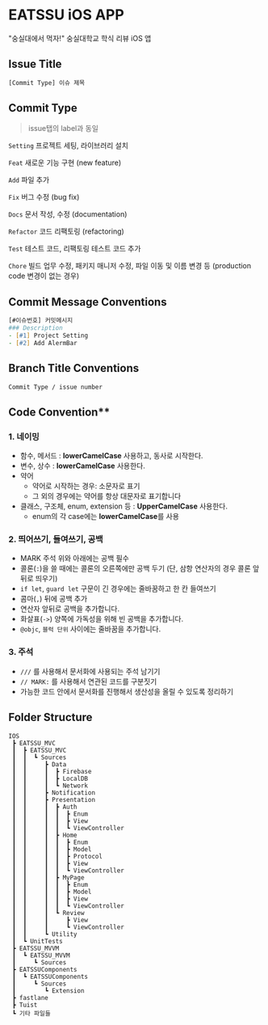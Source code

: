# EATSSU iOS APP

"숭실대에서 먹자!" 숭실대학교 학식 리뷰 iOS 앱

## Issue Title

``` zsh
[Commit Type] 이슈 제목
```

## Commit Type

> issue탭의 label과 동일

`Setting` 프로젝트 세팅, 라이브러리 설치

`Feat` 새로운 기능 구현 (new feature)

`Add` 파일 추가

`Fix` 버그 수정 (bug fix)

`Docs` 문서 작성, 수정 (documentation)

`Refactor` 코드 리팩토링 (refactoring)

`Test` 테스트 코드, 리팩토링 테스트 코드 추가

`Chore` 빌드 업무 수정, 패키지 매니저 수정, 파일 이동 및 이름 변경 등 (production code 변경이 없는 경우)

## Commit Message Conventions

``` zsh
[#이슈번호] 커밋메시지
### Description
- [#1] Project Setting
- [#2] Add AlermBar
```

## Branch Title Conventions

```zsh
Commit Type / issue number
```

## Code Convention**

### 1. 네이밍

- 함수, 메서드 : **lowerCamelCase** 사용하고, 동사로 시작한다.
- 변수, 상수 : **lowerCamelCase** 사용한다.
- 약어
  - 약어로 시작하는 경우: 소문자로 표기
  - 그 외의 경우에는 약어를 항상 대문자로 표기합니다
- 클래스, 구조체, enum, extension 등 : **UpperCamelCase** 사용한다.
  - enum의 각 case에는 **lowerCamelCase**를 사용

### 2. 띄어쓰기, 들여쓰기, 공백

- MARK 주석 위와 아래에는 공백 필수
- 콜론(`:`)을 쓸 때에는 콜론의 오른쪽에만 공백 두기 (단, 삼항 연산자의 경우 콜론 앞뒤로 띄우기)
- `if let`, `guard let` 구문이 긴 경우에는 줄바꿈하고 한 칸 들여쓰기
- 콤마(`,`) 뒤에 공백 추가
- 연산자 앞뒤로 공백을 추가합니다.
- 화살표(`->`) 양쪽에 가독성을 위해 빈 공백을 추가합니다.
- `@objc`, `블럭 단위` 사이에는 줄바꿈을 추가합니다.

### 3. 주석

- `///` 를 사용해서 문서화에 사용되는 주석 남기기
- `// MARK:` 를 사용해서 연관된 코드를 구분짓기
- 가능한 코드 안에서 문서화를 진행해서 생산성을 올릴 수 있도록 정리하기

## Folder Structure
```
IOS
 ┣ EATSSU_MVC
 ┃  ┣ EATSSU_MVC
 ┃  ┃  ┗ Sources
 ┃  ┃     ┣ Data
 ┃  ┃     ┃  ┣ Firebase
 ┃  ┃     ┃  ┣ LocalDB
 ┃  ┃     ┃  ┗ Network
 ┃  ┃     ┣ Notification
 ┃  ┃     ┣ Presentation
 ┃  ┃     ┃  ┣ Auth
 ┃  ┃     ┃  ┃  ┣ Enum
 ┃  ┃     ┃  ┃  ┣ View
 ┃  ┃     ┃  ┃  ┗ ViewController
 ┃  ┃     ┃  ┣ Home
 ┃  ┃     ┃  ┃  ┣ Enum
 ┃  ┃     ┃  ┃  ┣ Model
 ┃  ┃     ┃  ┃  ┣ Protocol
 ┃  ┃     ┃  ┃  ┣ View
 ┃  ┃     ┃  ┃  ┗ ViewController
 ┃  ┃     ┃  ┣ MyPage
 ┃  ┃     ┃  ┃  ┣ Enum
 ┃  ┃     ┃  ┃  ┣ Model
 ┃  ┃     ┃  ┃  ┣ View
 ┃  ┃     ┃  ┃  ┗ ViewController
 ┃  ┃     ┃  ┗ Review
 ┃  ┃     ┃     ┣ View
 ┃  ┃     ┃     ┗ ViewController
 ┃  ┃     ┗ Utility
 ┃  ┗ UnitTests
 ┣ EATSSU_MVVM
 ┃  ┗ EATSSU_MVVM
 ┃     ┗ Sources
 ┣ EATSSUComponents
 ┃  ┗ EATSSUComponents
 ┃     ┗ Sources
 ┃        ┗ Extension
 ┣ fastlane
 ┣ Tuist
 ┗ 기타 파일들
```
